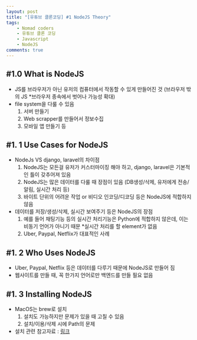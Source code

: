 ```yaml
---
layout: post
title: "[유튜브 클론코딩] #1 NodeJS Theory"
tags: 
    - Nomad coders
    - 유튜브 클론 코딩
    - Javascript
    - NodeJS
comments: true
---
```


## #1.0 What is NodeJS
* JS를 브라우저가 아닌 유저의 컴퓨터에서 작동할 수 있게 만들어진 것 (브라우저 밖의 JS *브라우저 종속에서 벗어나 가능성 확대)
* file system을 다룰 수 있음
  1. 서버 만들기
  2. Web scrapper를 만들어서 정보수집
  3. 모바일 앱 만들기 등


## #1. 1 Use Cases for NodeJS
* NodeJs VS django, laravel의 차이점
  1. NodeJS는 모든걸 유저가 커스터마이징 해야 하고, django, laravel은 기본적인 틀이 갖추어져 있음
  2. NodeJS는 많은 데이터를 다룰 때 장점이 있음 (DB생성/삭제, 유저에게 전송/알림, 실시간 처리 등)
  3. 바이트 단위의 어려운 작업 or 비디오 인코딩/디코딩 등은 NodeJS에 적합하지 않음
* 데이터를 저장/생성/삭제, 실시간 보여주기 등은 NodeJS의 장점
  1. 예를 들어 채팅기능 등의 실시간 처리기능은 Python에 적합하지 않은데, 이는 비동기 언어가 아니기 때문 *실시간 처리를 할 element가 없음
  2. Uber, Paypal, Netflix가 대표적인 사례


## #1. 2 Who Uses NodeJS
* Uber, Paypal, Netflix 등은 데이터를 다루기 때문에 NodeJS로 만들어 짐
* 웹사이트를 만들 때, 꼭 한가지 언어로만 백엔드를 만들 필요 없음


## #1. 3 Installing NodeJS
* MacOS는 brew로 설치
  1. 설치도 가능하지만 문제가 있을 때 고칠 수 있음
  2. 설치/이용/삭제 시에 Path의 문제
* 설치 관련 참고자료 : [링크](https://www.dyclassroom.com/howto-mac/how-to-install-nodejs-and-npm-on-mac-using-homebrew)
